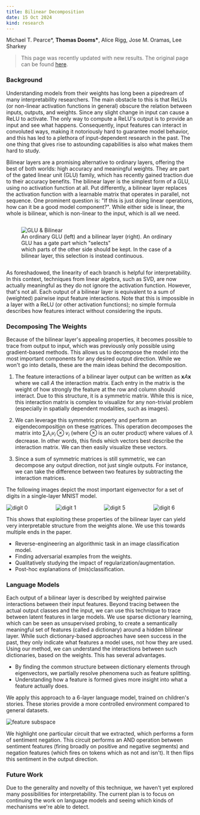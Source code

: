 ```yaml
---
title: Bilinear Decomposition
date: 15 Oct 2024
kind: research
---
```


<script>
  import Resources from "$lib/research/resources.svelte";
  import Cite from "$lib/research/cite.svelte"
</script>

<p> Michael T. Pearce*, <b>Thomas Dooms*</b>, Alice Rigg, Jose M. Oramas, Lee Sharkey </p>

<div class="mt-6"> </div>
<Resources paper="https://arxiv.org/pdf/2410.08417" code="https://github.com/tdooms/bilinear-decomposition" models="https://huggingface.co/collections/tdooms/bilinear-transformers-tinystories-670e352e0f552bab121d861f" />

> This page was recently updated with new results. The original page can be found [here](/research/bilinear/v1).

### Background

Understanding models from their weights has long been a pipedream of many interpretability researchers.
The main obstacle to this is that ReLUs (or non-linear activation functions in general) obscure the relation between inputs,
outputs, and weights. Since any slight change in input can cause a ReLU to activate. The only way to compute a ReLU's output
is to provide an input and see what happens. Consequently, input features can interact in convoluted ways,
making it notoriously hard to guarantee model behavior, and this has led to a plethora of input-dependent research in the past.
The one thing that gives rise to astounding capabilities is also what makes them hard to study.

Bilinear layers are a promising alternative to ordinary layers, offering the best of both worlds: high accuracy and meaningful weights.
They are part of the gated linear unit (GLU) family, which has recently gained traction due to their accuracy benefits.
The bilinear layer is the simplest form of a GLU, using no activation function at all. Put differently, a bilinear layer replaces the activation function with a learnable matrix that operates in parallel, not sequence. 
One prominent question is: "If this is just doing linear operations, how can it be a good model component?".
While either side is linear, the whole is bilinear, which is non-linear to the input, which is all we need.

<div class="columns is-centered">
    <div class="column is-narrow">
        <figure>
        <img src="/research/bilinear/glu.svg" alt="GLU & Bilinear" />
        <figcaption> 
            An ordinary GLU (left) and a bilinear layer (right). An ordinary GLU has a gate part which "selects" <br> 
            which parts of the other side should be kept. In the case of a bilinear layer, this selection is instead continuous. 
        </figcaption>
        </figure>
    </div>
</div>

As foreshadowed, the linearity of each branch is helpful for interpretability. In this context, techniques from linear algebra, such as SVD, are now actually meaningful as they do not ignore the activation function. However, that's not all. Each output of a bilinear layer is equivalent to a sum of (weighted) pairwise input feature interactions. Note that this is impossible in a layer with a ReLU (or other activation functions); no simple formula describes how features interact without considering the inputs.

### Decomposing The Weights

Because of the bilinear layer's appealing properties, it becomes possible to trace from output to input, which was previously only possible using gradient-based methods. This allows us to decompose the model into the most important components for any desired output direction. While we won't go into details, these are the main ideas behind the decomposition.

1. The feature interactions of a bilinear layer output can be written as $\textbf{x}A\textbf{x}$ where we call $A$ the interaction matrix. Each entry in the matrix is the weight of how strongly the feature at the row and column should interact. Due to this structure, it is a symmetric matrix. While this is nice, this interaction matrix is complex to visualize for any non-trivial problem (especially in spatially dependent modalities, such as images).

2. We can leverage this symmetric property and perform an eigendecomposition on these matrices. This operation decomposes the matrix into $\sum_i \lambda_i v_i \otimes v_i$ (where $\otimes$ is an outer product) where values of $\lambda$ decrease. In other words, this finds which vectors best describe the interaction matrix. We can then easily visualize these vectors.

3. Since a sum of symmetric matrices is still symmetric, we can decompose any output direction, not just single outputs. For instance, we can take the difference between two features by subtracting the interaction matrices.

The following images depict the most important eigenvector for a set of digits in a single-layer MNIST model.

<div class="columns">
    <div class="column">
        <img src="/research/bilinear/digit_0.svg" alt="digit 0" />
    </div>
    <div class="column">
        <img src="/research/bilinear/digit_1.svg" alt="digit 1" />
    </div>
    <div class="column">
        <img src="/research/bilinear/digit_5.svg" alt="digit 5" />
    </div>
    <div class="column">
        <img src="/research/bilinear/digit_6.svg" alt="digit 6" />
    </div>
</div>

This shows that exploiting these properties of the bilinear layer can yield very interpretable structure from the weights alone. We use this towards multiple ends in the paper.

- Reverse-engineering an algorithmic task in an image classification model.
- Finding adversarial examples from the weights.
- Qualitatively studying the impact of regularization/augmentation.
- Post-hoc explanations of (mis)classification.

### Language Models

Each output of a bilinear layer is described by weighted pairwise interactions between their input
features. Beyond tracing between the actual output classes and the input, we can use this technique to trace between latent features in large models.
We use sparse dictionary learning, which can be seen as unsupervised probing, to create a semantically meaningful set of features (called a dictionary) around a hidden bilinear layer.
While such dictionary-based approaches have seen success in the past, they only indicate what features a model uses, not how they are used.
Using our method, we can understand the interactions between such dictionaries, based on the weights. This has several advantages.

- By finding the common structure between dictionary elements through eigenvectors, we partially resolve phenomena such as feature splitting.
- Understanding how a feature is formed gives more insight into what a feature actually does.

We apply this approach to a 6-layer language model, trained on children's stories.
These stories provide a more controlled environment compared to general datasets.

<div class="columns is-centered">
    <div class="column ">
        <img src="/research/bilinear/subspace.svg" alt="feature subspace" />
    </div>
</div>

We highlight one particular circuit that we extracted, which performs a form of sentiment negation.
This circuit performs an AND operation between sentiment features (firing broadly on positive and negative segments) and negation features (which fires on tokens which as not and isn't).
It then flips this sentiment in the output direction.

### Future Work

Due to the generality and novelty of this technique, we haven't yet explored many possibilities for interpretability. 
The current plan is to focus on continuing the work on language models and seeing which kinds of mechanisms we're able to detect.

<Cite text="@misc&#123;pearce2024bilinearmlpsenableweightbased,
      title=&#123;Bilinear MLPs enable weight-based mechanistic interpretability&#125;, 
      author=&#123;Michael T. Pearce and Thomas Dooms and Alice Rigg and Jose M. Oramas and Lee Sharkey&#125;,
      year=&#123;2024&#125;,
      eprint=&#123;2410.08417&#125;,
      archivePrefix=&#123;arXiv&#125;,
      primaryClass=&#123;cs.LG&#125;,
      url=&#123;https://arxiv.org/abs/2410.08417&#125;,
&#125;">
</Cite>
